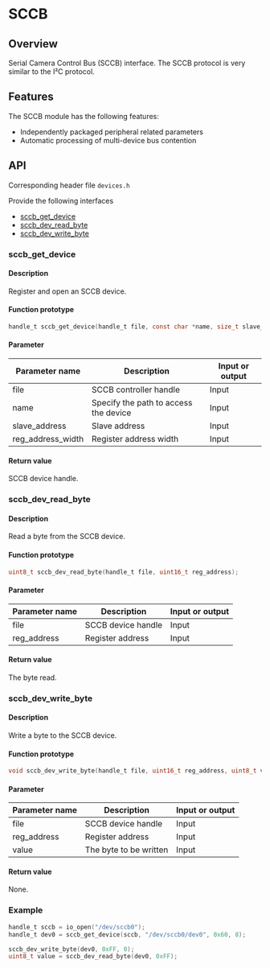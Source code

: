 # SCCB

## Overview

Serial Camera Control Bus (SCCB) interface.
The SCCB protocol is very similar to the I²C protocol.

## Features

The SCCB module has the following features:

- Independently packaged peripheral related parameters
- Automatic processing of multi-device bus contention

## API

Corresponding header file `devices.h`

Provide the following interfaces

- [sccb\_get\_device](#sccbgetdevice)
- [sccb\_dev\_read\_byte](#sccbdevreadbyte)
- [sccb\_dev\_write\_byte](#sccbdevwritebyte)

### sccb\_get\_device

#### Description

Register and open an SCCB device.

#### Function prototype

```c
handle_t sccb_get_device(handle_t file, const char *name, size_t slave_address, size_t reg_address_width);
```

#### Parameter

|   Parameter name   |              Description              | Input or output |
| ------------------ | ------------------------------------- | --------------- |
| file               | SCCB controller handle                | Input           |
| name               | Specify the path to access the device | Input           |
| slave\_address     | Slave address                         | Input           |
| reg_address\_width | Register address width                | Input           |

#### Return value

SCCB device handle.

### sccb\_dev\_read\_byte

#### Description

Read a byte from the SCCB device.

#### Function prototype

```c
uint8_t sccb_dev_read_byte(handle_t file, uint16_t reg_address);
```

#### Parameter

| Parameter name |    Description     | Input or output |
| -------------- | ------------------ | --------------- |
| file           | SCCB device handle | Input           |
| reg\_address   | Register address   | Input           |

#### Return value

The byte read.

### sccb\_dev\_write\_byte

#### Description

Write a byte to the SCCB device.

#### Function prototype

```c
void sccb_dev_write_byte(handle_t file, uint16_t reg_address, uint8_t value);
```

#### Parameter

| Parameter name |      Description       | Input or output |
| -------------- | ---------------------- | --------------- |
| file           | SCCB device handle     | Input           |
| reg\_address   | Register address       | Input           |
| value          | The byte to be written | Input           |

#### Return value

None.

### Example

```c
handle_t sccb = io_open("/dev/sccb0");
handle_t dev0 = sccb_get_device(sccb, "/dev/sccb0/dev0", 0x60, 8);

sccb_dev_write_byte(dev0, 0xFF, 0);
uint8_t value = sccb_dev_read_byte(dev0, 0xFF);
```
